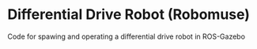 # Differential Drive Robot (Robomuse)

Code for spawing and operating a differential drive robot in ROS-Gazebo
